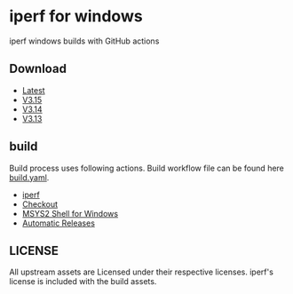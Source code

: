 # iperf for windows

iperf windows builds with GitHub actions

## Download

- [Latest](../../releases/latest)
- [V3.15](../../releases/3.15)
- [V3.14](../../releases/3.14)
- [V3.13](../../releases/3.13)

## build

Build process uses following actions. Build workflow file can be found here [build.yaml](/.github/workflows/build.yaml).

- [iperf](https://github.com/esnet/iperf)
- [Checkout](https://github.com/marketplace/actions/checkout)
- [MSYS2 Shell for Windows](https://github.com/marketplace/actions/setup-msys2)
- [Automatic Releases](https://github.com/ncipollo/release-action)

## LICENSE

All upstream assets are Licensed under their respective licenses. iperf's license is included with the build assets.
